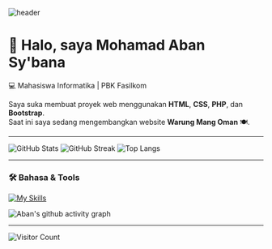 ![header](https://capsule-render.vercel.app/api?type=waving&color=gradient&height=200&section=header&text=Mohamad%20Aban%20Sy'bana&fontSize=40&fontAlignY=35)

# 👋 Halo, saya Mohamad Aban Sy'bana  
💻 Mahasiswa Informatika | PBK Fasilkom  

Saya suka membuat proyek web menggunakan **HTML**, **CSS**, **PHP**, dan **Bootstrap**.  
Saat ini saya sedang mengembangkan website **Warung Mang Oman** 🍽️.  

---

![GitHub Stats](https://github-readme-stats.vercel.app/api?username=mohamadaban&show_icons=true&theme=tokyonight)
![GitHub Streak](https://github-readme-streak-stats.herokuapp.com/?user=mohamadaban&theme=tokyonight)
![Top Langs](https://github-readme-stats.vercel.app/api/top-langs/?username=mohamadaban&layout=compact&theme=tokyonight)

---

### 🛠️ Bahasa & Tools  
[![My Skills](https://skillicons.dev/icons?i=html,css,php,js,bootstrap,mysql,react)](https://skillicons.dev)

![Aban's github activity graph](https://github-readme-activity-graph.vercel.app/graph?username=mohamadaban&bg_color=1a1b27&color=ffffff&line=70a5fd&point=f0f6fc&area=true&hide_border=true)

---

![Visitor Count](https://komarev.com/ghpvc/?username=mohamadaban&style=for-the-badge)
